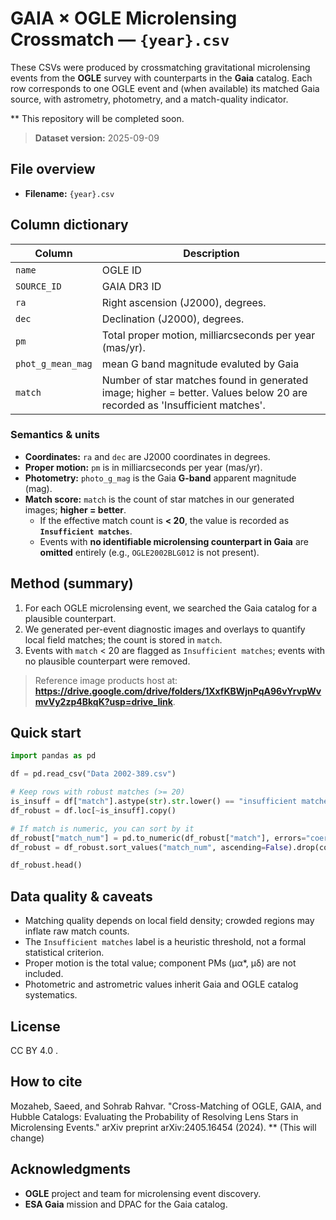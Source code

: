 # GAIA × OGLE Microlensing Crossmatch — `{year}.csv`

These CSVs were produced by crossmatching gravitational microlensing events from the **OGLE** survey with counterparts in the **Gaia** catalog. Each row corresponds to one OGLE event and (when available) its matched Gaia source, with astrometry, photometry, and a match-quality indicator. 

** This repository will be completed soon.

> **Dataset version:** 2025-09-09

## File overview
- **Filename:** `{year}.csv`

## Column dictionary
| Column | Description |
|---|---|
| `name` | OGLE ID |
| `SOURCE_ID` | GAIA DR3 ID |
| `ra` | Right ascension (J2000), degrees. |
| `dec` | Declination (J2000), degrees. |
| `pm` | Total proper motion, milliarcseconds per year (mas/yr). |
| `phot_g_mean_mag` | mean G band magnitude evaluted by Gaia |
| `match` | Number of star matches found in generated image; higher = better. Values below 20 are recorded as 'Insufficient matches'. |

### Semantics & units
- **Coordinates:** `ra` and `dec` are J2000 coordinates in degrees.  
- **Proper motion:** `pm` is in milliarcseconds per year (mas/yr).  
- **Photometry:** `photo_g_mag` is the Gaia **G-band** apparent magnitude (mag).  
- **Match score:** `match` is the count of star matches in our generated images; **higher = better**.  
  - If the effective match count is **< 20**, the value is recorded as **`Insufficient matches`**.
  - Events with **no identifiable microlensing counterpart in Gaia** are **omitted** entirely (e.g., `OGLE2002BLG012` is not present).

## Method (summary)
1. For each OGLE microlensing event, we searched the Gaia catalog for a plausible counterpart.  
2. We generated per-event diagnostic images and overlays to quantify local field matches; the count is stored in `match`.  
3. Events with `match` < 20 are flagged as `Insufficient matches`; events with no plausible counterpart were removed.

> Reference image products host at: **https://drive.google.com/drive/folders/1XxfKBWjnPqA96vYrvpWvmvVy2zp4BkqK?usp=drive_link**.

## Quick start
```python
import pandas as pd

df = pd.read_csv("Data 2002-389.csv")

# Keep rows with robust matches (>= 20)
is_insuff = df["match"].astype(str).str.lower() == "insufficient matches"
df_robust = df.loc[~is_insuff].copy()

# If match is numeric, you can sort by it
df_robust["match_num"] = pd.to_numeric(df_robust["match"], errors="coerce")
df_robust = df_robust.sort_values("match_num", ascending=False).drop(columns=["match_num"])

df_robust.head()
```

## Data quality & caveats
- Matching quality depends on local field density; crowded regions may inflate raw match counts.  
- The `Insufficient matches` label is a heuristic threshold, not a formal statistical criterion.  
- Proper motion is the total value; component PMs (μα*, μδ) are not included.  
- Photometric and astrometric values inherit Gaia and OGLE catalog systematics.

## License
CC BY 4.0 .

## How to cite
Mozaheb, Saeed, and Sohrab Rahvar. "Cross-Matching of OGLE, GAIA, and Hubble Catalogs: Evaluating the Probability of Resolving Lens Stars in Microlensing Events." arXiv preprint arXiv:2405.16454 (2024). ** (This will change)

## Acknowledgments
- **OGLE** project and team for microlensing event discovery.  
- **ESA Gaia** mission and DPAC for the Gaia catalog.
